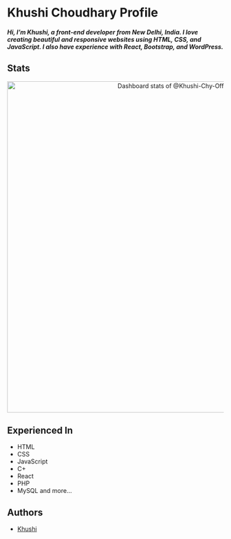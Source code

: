 # Khushi Choudhary Profile
##### Hi, I’m Khushi, a front-end developer from New Delhi, India. I love creating beautiful and responsive websites using HTML, CSS, and JavaScript. I also have experience with React, Bootstrap, and WordPress.

## Stats

<a href="https://next.ossinsight.io/widgets/official/compose-user-dashboard-stats?user_id=156419765" target="_blank" style="display: block" align="center">
  <picture>
    <source media="(prefers-color-scheme: dark)" srcset="https://next.ossinsight.io/widgets/official/compose-user-dashboard-stats/thumbnail.png?user_id=156419765&image_size=auto&color_scheme=dark" width="771" height="auto">
    <img alt="Dashboard stats of @Khushi-Chy-Official" src="https://next.ossinsight.io/widgets/official/compose-user-dashboard-stats/thumbnail.png?user_id=156419765&image_size=auto&color_scheme=light" width="771" height="auto">
  </picture>
</a>

## Experienced In

- HTML
- CSS
- JavaScript
- C+
- React
- PHP
- MySQL and more...

## Authors

- [Khushi](https://www.github.com/Khushi-chy-official)
